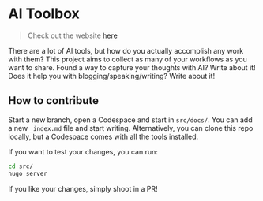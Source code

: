 # AI Toolbox

> Check out the website [here][1]

There are a lot of AI tools, but how do you actually accomplish any work with them? This project aims to collect as many of your workflows as you want to share.
Found a way to capture your thoughts with AI? Write about it! Does it help you with blogging/speaking/writing? Write about it!

## How to contribute

Start a new branch, open a Codespace and start in `src/docs/`. You can add a new `_index.md` file and start writing. Alternatively, you can clone this repo locally, but a Codespace comes with all the tools installed.

If you want to test your changes, you can run:

```sh
cd src/
hugo server
```

If you like your changes, simply shoot in a PR!

[1]: https://xebia.github.io/ai-toolbox/
